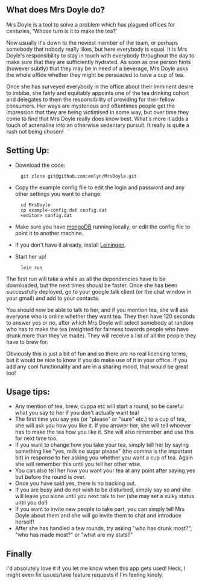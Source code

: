 What does Mrs Doyle do?
-------------------------

Mrs Doyle is a tool to solve a problem which has plagued offices for centuries, 'Whose turn is it to make the tea?'

Now usually it's down to the newest member of the team, or perhaps somebody that nobody really likes, but here everybody is equal. It is Mrs Doyle's responsibility to stay in touch with everybody throughout the day to make sure that they are sufficiently hydrated. As soon as one person hints (however subtly) that they may be in need of a beverage, Mrs Doyle asks the whole office whether they might be persuaded to have a cup of tea.

Once she has surveyed everybody in the office about their imminent desire to imbibe, she fairly and equitably appoints one of the tea drinking cohort and delegates to them the responsibility of providing for their fellow consumers. Her ways are mysterious and oftentimes people get the impression that they are being victimised in some way, but over time they come to find that Mrs Doyle really does know best. What's more it adds a touch of adrenaline into an otherwise sedentary pursuit. It really is quite a rush not being chosen!


Setting Up:
-----------

* Download the code:

        git clone git@github.com:emlyn/MrsDoyle.git

* Copy the example config file to edit the login and password and any other settings you want to change:

        cd MrsDoyle
        cp example-config.dat config.dat
        <editor> config.dat

* Make sure you have [mongoDB](http://www.mongodb.org/) running locally, or edit the config file to point it to another machine.
* If you don't have it already, install [Leiningen](https://github.com/technomancy/leiningen).
* Start her up!

        lein run

The first run will take a while as all the dependencies have to be downloaded, but the next times should be faster. Once she has been successfully deployed, go to your google talk client (or the chat window in your gmail) and add <yourdeployedloginname> to your contacts.

You should now be able to talk to her, and if you mention tea, she will ask everyone who is online whether they want tea. They then have 120 seconds to answer yes or no, after which Mrs Doyle will select somebody at random who has to make the tea (weighted for fairness towards people who have drunk more than they've made). They will receive a list of all the people they have to brew for.

Obviously this is just a bit of fun and so there are no real licensing terms, but it would be nice to know if you do make use of it in your office. If you add any cool functionality and are in a sharing mood, that would be great too!

Usage tips:
---------------
* Any mention of tea, brew, cuppa etc will start a round, so be careful what you say to her if you don't actually want tea!
* The first time you say yes (or "please" or "sure" etc.) to a cup of tea, she will ask you how you like it. If you answer her, she will tell whoever has to make the tea how you like it. She will also remember and use this for next time too.
* If you want to change how you take your tea, simply tell her by saying something like "yes, milk no sugar please" (the comma is the important bit) in response to her asking you whether you want a cup of tea. Again she will remember this until you tell her other wise.
* You can also tell her how you want your tea at any point after saying yes but before the round is over.
* Once you have said yes, there is no backing out.
* If you are busy and do not wish to be disturbed, simply say so and she will leave you alone until you next talk to her (she may set a sulky status until you do!)
* If you want to invite new people to take part, you can simply tell Mrs Doyle about them and she will go invite them to chat and introduce herself!
* After she has handled a few rounds, try asking "who has drunk most?", "who has made most?" or "what are my stats?"

Finally
--------------
I'd absolutely love it if you let me know when this app gets used! Heck, I might even fix issues/take feature requests if I'm feeling kindly.
